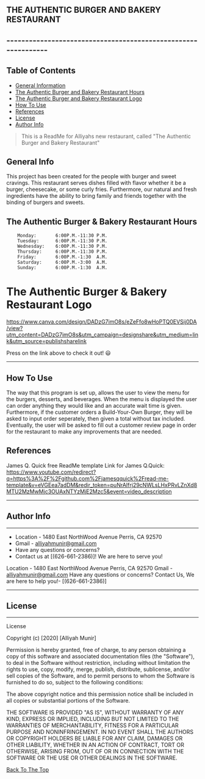 ## THE AUTHENTIC BURGER AND BAKERY RESTAURANT
## --------------------------------------------------------------
## Table of Contents
- [General Information](#GeneralInformation)
- [The Authentic Burger and Bakery Restaurant Hours](#The-Authentic-Burger-and-Bakery-Restaurant-Hours)
- [The Authentic Burger and Bakery Restaurant Logo](#The-Authentic-Burger-and-Bakery-Restaurant-Logo)
- [How To Use](#how-to-use)
- [References](#references)
- [License](#license)
- [Author Info](#author-info)

> This is a ReadMe for Alliyahs new restaurant, called "The Authentic Burger and Bakery Restaurant"

## General Info
This project has been created for the people with burger and sweet cravings. This restaurant serves dishes filled with flavor whether it be a burger, cheesecake, or some curly fries. Furthermore, our natural and fresh ingredients have the ability to bring family and friends together with the binding of burgers and sweets. 

	
## The Authentic Burger & Bakery Restaurant Hours
        Monday:       6:00P.M.-11:30 P.M.
        Tuesday:      6:00P.M.-11:30 P.M.
        Wednesday:    6:00P.M.-11:30 P.M.
        Thursday:     6:00P.M.-11:30 P.M.
        Friday:       6:00P.M.-1:30  A.M. 
        Saturday:     6:00P.M.-3:00  A.M. 
        Sunday:       6:00P.M.-1:30  A.M.

# The Authentic Burger & Bakery Restaurant Logo

https://www.canva.com/design/DADzG7imO8s/eZeFfo8wHoPTQ0EVSij0DA/view?utm_content=DADzG7imO8s&utm_campaign=designshare&utm_medium=link&utm_source=publishsharelink

Press on the link above to check it out! 😃

---

## How To Use
The way that this program is set up, allows the user to view the menu for the burgers, desserts, and beverages. When the menu is displayed the user can order anything they would like and an accurate wait time is given. Furthermore, if the customer orders a Build-Your-Own Burger, they will be asked to input order seperately, then given a total without tax included. Eventually, the user will be asked to fill out a customer review page in order for the restaurant to make any improvements that are needed.



## References

 James Q. Quick free ReadMe template 
 Link for James Q.Quick: https://www.youtube.com/redirect?q=https%3A%2F%2Fgithub.com%2Fjamesqquick%2Fread-me-template&v=eVGEea7adDM&redir_token=puNrAIfrj29cNWLsLHxPRvLZnXd8MTU2MzMwMjc3OUAxNTYzMjE2Mzc5&event=video_description

---

## Author Info

---
- Location - 1480 East NorthWood Avenue Perris, CA 92570
- Gmail - [alliyahmunir@gmail.com](https://gmail.com/alliyahmunir)
- Have any questions or concerns?
- Contact us at [(626-661-2386)]! We are here to serve you!

Location - 1480 East NorthWood Avenue Perris, CA 92570
Gmail - alliyahmunir@gmail.com
Have any questions or concerns? Contact Us, We are here to help you!- [(626-661-2386)]

---


## License

---

 License

Copyright (c) [2020] [Alliyah Munir]

Permission is hereby granted, free of charge, to any person obtaining a copy
of this software and associated documentation files (the "Software"), to deal
in the Software without restriction, including without limitation the rights
to use, copy, modify, merge, publish, distribute, sublicense, and/or sell
copies of the Software, and to permit persons to whom the Software is
furnished to do so, subject to the following conditions:

The above copyright notice and this permission notice shall be included in all
copies or substantial portions of the Software.

THE SOFTWARE IS PROVIDED "AS IS", WITHOUT WARRANTY OF ANY KIND, EXPRESS OR
IMPLIED, INCLUDING BUT NOT LIMITED TO THE WARRANTIES OF MERCHANTABILITY,
FITNESS FOR A PARTICULAR PURPOSE AND NONINFRINGEMENT. IN NO EVENT SHALL THE
AUTHORS OR COPYRIGHT HOLDERS BE LIABLE FOR ANY CLAIM, DAMAGES OR OTHER
LIABILITY, WHETHER IN AN ACTION OF CONTRACT, TORT OR OTHERWISE, ARISING FROM,
OUT OF OR IN CONNECTION WITH THE SOFTWARE OR THE USE OR OTHER DEALINGS IN THE
SOFTWARE.

[Back To The Top](#The-Authentic-Burger-and-Bakery-Restaurant)

